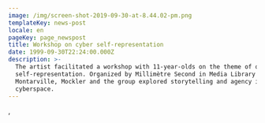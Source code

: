 ```yaml
---
image: /img/screen-shot-2019-09-30-at-8.44.02-pm.png
templateKey: news-post
locale: en
pageKey: page_newspost
title: Workshop on cyber self-representation
date: 1999-09-30T22:24:00.000Z
description: >-
  The artist facilitated a workshop with 11-year-olds on the theme of online
  self-representation. Organized by Millimètre Second in Media Library of
  Montarville, Mockler and the group explored storytelling and agency in
  cyberspace.
---
```

,
